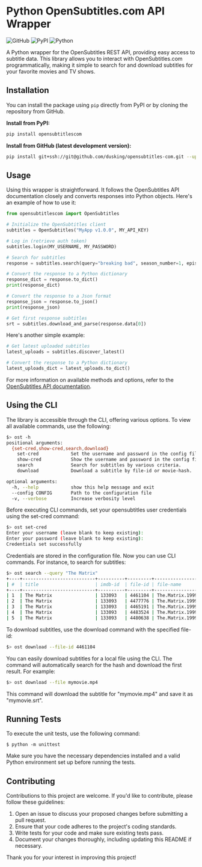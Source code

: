 # Python OpenSubtitles.com API Wrapper

![GitHub](https://img.shields.io/github/license/dusking/opensubtitles-com)
![PyPI](https://img.shields.io/pypi/v/opensubtitlescom)
![Python](https://img.shields.io/pypi/pyversions/opensubtitlescom)

A Python wrapper for the OpenSubtitles REST API, providing easy access to subtitle data.
This library allows you to interact with OpenSubtitles.com programmatically,
making it simple to search for and download subtitles for your favorite movies and TV shows.

## Installation

You can install the package using `pip` directly from PyPI or by cloning the repository from GitHub.

**Install from PyPI:**

```bash
pip install opensubtitlescom
```

**Install from GitHub (latest development version):**

```bash
pip install git+ssh://git@github.com/dusking/opensubtitles-com.git --upgrade
```

## Usage

Using this wrapper is straightforward.
It follows the OpenSubtitles API documentation closely and converts responses into Python objects.
Here's an example of how to use it:

```python
from opensubtitlescom import OpenSubtitles

# Initialize the OpenSubtitles client
subtitles = OpenSubtitles("MyApp v1.0.0", MY_API_KEY)

# Log in (retrieve auth token)
subtitles.login(MY_USERNAME, MY_PASSWORD)

# Search for subtitles
response = subtitles.search(query="breaking bad", season_number=1, episode_number=1, languages="en")

# Convert the response to a Python dictionary
response_dict = response.to_dict()
print(response_dict)

# Convert the response to a Json format
response_json = response.to_json()
print(response_json)

# Get first response subtitles
srt = subtitles.download_and_parse(response.data[0])
```

Here's another simple example:
```python
# Get latest uploaded subtitles
latest_uploads = subtitles.discover_latest()

# Convert the response to a Python dictionary
latest_uploads_dict = latest_uploads.to_dict()
```

For more information on available methods and options,
refer to the [OpenSubtitles API documentation](https://api.opensubtitles.com/).

## Using the CLI

The library is accessible through the CLI, offering various options.
To view all available commands, use the following:

```bash
$> ost -h
positional arguments:
  {set-cred,show-cred,search,download}
    set-cred            Set the username and password in the config file.
    show-cred           Show the username and password in the config file.
    search              Search for subtitles by various criteria.
    download            Download a subtitle by file-id or movie-hash.

optional arguments:
  -h, --help            show this help message and exit
  --config CONFIG       Path to the configuration file
  -v, --verbose         Increase verbosity level
```

Before executing CLI commands, set your opensubtitles user credentials using the set-cred command:

```bash
$> ost set-cred
Enter your username (leave blank to keep existing):
Enter your password (leave blank to keep existing):
Credentials set successfully
```

Credentials are stored in the configuration file.
Now you can use CLI commands. For instance, to search for subtitles:

```bash
$> ost search --query "The Matrix"
+----+---------------------------+----------+---------+------------------------------------------------------------------------+
| #  | title                     | imdb-id  | file-id | file-name                                                              |
+----+---------------------------+----------+---------+------------------------------------------------------------------------+
| 1  | The Matrix                | 133093   | 4461104 | The.Matrix.1999.720p.HDDVD.DTS.x264-ESiR.ENG                           |
| 2  | The Matrix                | 133093   | 4477776 | The.Matrix.1999.Subtitles.YIFY                                         |
| 3  | The Matrix                | 133093   | 4465191 | The.Matrix.1999.BluRay.1080p.x264.DTS-WiKi.ENG                         |
| 4  | The Matrix                | 133093   | 4483524 | The.Matrix.1999.1080p.BrRip.x264.YIFY.en                               |
| 5  | The Matrix                | 133093   | 4480638 | The.Matrix.1999.1080p.BluRay.x264-CtrlHD.eng-sdh                       |
```

To download subtitles, use the download command with the specified file-id:

```bash
$> ost download --file-id 4461104
```

You can easily download subtitles for a local file using the CLI.
The command will automatically search for the hash and download the first result. For example:

```bash
$> ost download --file mymovie.mp4
```

This command will download the subtitle for "mymovie.mp4" and save it as "mymovie.srt".

## Running Tests

To execute the unit tests, use the following command:

```
$ python -m unittest
```

Make sure you have the necessary dependencies installed and a valid Python environment set up before running the tests.

## Contributing

Contributions to this project are welcome. If you'd like to contribute, please follow these guidelines:

1. Open an issue to discuss your proposed changes before submitting a pull request.
2. Ensure that your code adheres to the project's coding standards.
3. Write tests for your code and make sure existing tests pass.
4. Document your changes thoroughly, including updating this README if necessary.

Thank you for your interest in improving this project!

